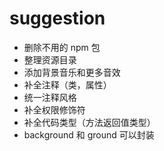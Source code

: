 # suggestion

- 删除不用的 npm 包
- 整理资源目录
- 添加背景音乐和更多音效
- 补全注释（类，属性）
- 统一注释风格
- 补全权限修饰符
- 补全代码类型（方法返回值类型）
- background 和 ground 可以封装